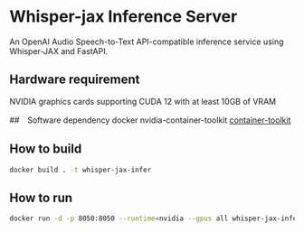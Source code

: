 # Whisper-jax Inference Server

An OpenAI Audio Speech-to-Text API-compatible inference service using Whisper-JAX and FastAPI.

## Hardware requirement
NVIDIA graphics cards supporting CUDA 12 with at least 10GB of VRAM

##　Software dependency
docker nvidia-container-toolkit
[container-toolkit](https://docs.nvidia.com/datacenter/cloud-native/container-toolkit/latest/index.html)

## How to build
```bash
docker build . -t whisper-jax-infer
```

## How to run
```bash
docker run -d -p 8050:8050 --runtime=nvidia --gpus all whisper-jax-infer
```


